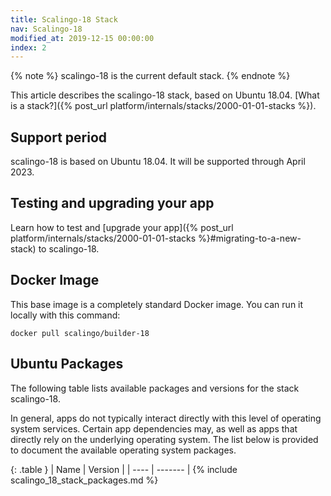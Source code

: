 ```yaml
---
title: Scalingo-18 Stack
nav: Scalingo-18
modified_at: 2019-12-15 00:00:00
index: 2
---
```


{% note %}
  scalingo-18 is the current default stack.
{% endnote %}

This article describes the scalingo-18 stack, based on Ubuntu 18.04. [What is a stack?]({% post_url platform/internals/stacks/2000-01-01-stacks %}).

## Support period

scalingo-18 is based on Ubuntu 18.04. It will be supported through April 2023.

## Testing and upgrading your app

Learn how to test and [upgrade your app]({% post_url platform/internals/stacks/2000-01-01-stacks %}#migrating-to-a-new-stack) to scalingo-18.

## Docker Image

This base image is a completely standard Docker image. You can run it locally with this command:

```
docker pull scalingo/builder-18
```

## Ubuntu Packages

The following table lists available packages and versions for the stack scalingo-18.

In general, apps do not typically interact directly with this level of operating system services. Certain app dependencies may, as well as apps that directly rely on the underlying operating system. The list below is provided to document the available operating system packages.

{: .table }
| Name | Version |
| ---- | ------- |
{% include scalingo_18_stack_packages.md %}
